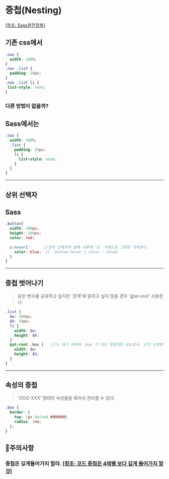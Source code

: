 # 중첩(Nesting) 
[[참조: Sass완전정복]](https://heropy.blog/2018/01/31/sass/)

## 기존 css에서
``` css
.nav {
  width: 100%;
}
.nav .list {
  padding: 20px;
}
.nav .list li {
 list-style: none;
}
```

### 다른 방법이 없을까?

## Sass에서는
``` scss
.nav {
  width: 100%;
  .list {
    padding: 20px;
    li {
      list-style: none;
    }
  }
}
```
<hr />

## 상위 선택자
## Sass
``` Scss
.button{
  width: 100px;
  height: 100px;
  color: red;
  
  &:hover{       //상위 선택자의 블록 내부에 '&' 키워드로 그대로 가져온다.
    color: blue;  // .button:hover { color : blue}
  }
}
```

<hr />

## 중첩 벗어나기
> 같은 변수를 공유하고 싶지만 '관계'에 얽히고 싶지 않을 경우 '@at-root' 사용한다
``` scss
.list {
  $w: 100px;
  $h: 50px;
  li {
    width: $w;
    height: $h;
  }
  @at-root .box {   //li 태그 하위의 .box 가 아닌 독립적인 요소로서, 단지 선언한 변수의 값만 가져온다.
    width: $w;
    height: $h;
  }
}

```

<hr />

## 속성의 중첩
> 'OOO-XXX' 형태의 속성들을 묶어서 관리할 수 있다.
``` Scss
.box {
  border: {
    top: 1px dotted #000000;
    radius: 1em;
  };
}
``` 

## 🙌주의사항
### 중첩은 깊게들어가지 말라. [[참조: 코드 중첩은 4레벨 보다 깊게 들어가지 말 것]](https://velopert.com/1712)